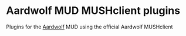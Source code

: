 # Aardwolf MUD MUSHclient plugins
Plugins for the [Aardwolf](https://www.aardwolf.com/) MUD using the official Aardwolf MUSHclient
